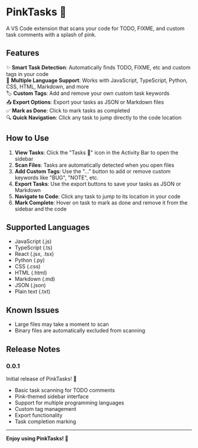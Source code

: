 # PinkTasks 🌺

A VS Code extension that scans your code for TODO, FIXME, and custom task comments with a splash of pink.

## Features

✨ **Smart Task Detection**: Automatically finds TODO, FIXME, etc and custom tags in your code   
📝 **Multiple Language Support**: Works with JavaScript, TypeScript, Python, CSS, HTML, Markdown, and more  
🏷️ **Custom Tags**: Add and remove your own custom task keywords  
📤 **Export Options**: Export your tasks as JSON or Markdown files  
✅ **Mark as Done**: Click to mark tasks as completed  
🔍 **Quick Navigation**: Click any task to jump directly to the code location  

## How to Use

1. **View Tasks**: Click the "Tasks 🌺" icon in the Activity Bar to open the sidebar
2. **Scan Files**: Tasks are automatically detected when you open files
3. **Add Custom Tags**: Use the "..." button to add or remove custom keywords like "BUG", "NOTE", etc.
4. **Export Tasks**: Use the export buttons to save your tasks as JSON or Markdown
5. **Navigate to Code**: Click any task to jump to its location in your code
6. **Mark Complete**: Hover on task to mark as done and remove it from the sidebar and the code

## Supported Languages

- JavaScript (.js)
- TypeScript (.ts)
- React (.jsx, .tsx)
- Python (.py)
- CSS (.css)
- HTML (.html)
- Markdown (.md)
- JSON (.json)
- Plain text (.txt)


## Known Issues

- Large files may take a moment to scan
- Binary files are automatically excluded from scanning

## Release Notes

### 0.0.1

Initial release of PinkTasks! 🎉

- Basic task scanning for TODO comments
- Pink-themed sidebar interface
- Support for multiple programming languages
- Custom tag management
- Export functionality
- Task completion marking

---

**Enjoy using PinkTasks! 🌺**
